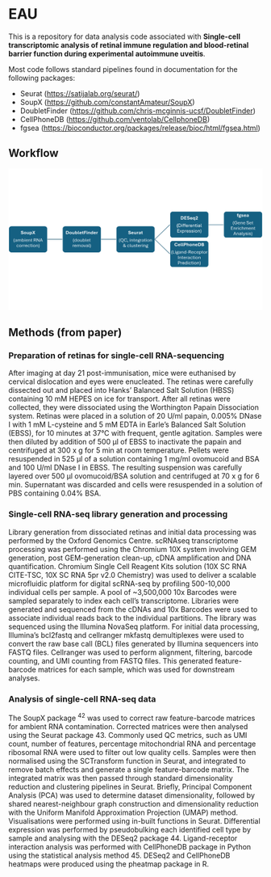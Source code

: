 # EAU

This is a repository for data analysis code associated with **Single-cell transcriptomic analysis of retinal immune regulation and blood-retinal barrier function during experimental autoimmune uveitis**.

Most code follows standard pipelines found in documentation for the following packages:
- Seurat (https://satijalab.org/seurat/) 
- SoupX (https://github.com/constantAmateur/SoupX)
- DoubletFinder (https://github.com/chris-mcginnis-ucsf/DoubletFinder)
- CellPhoneDB (https://github.com/ventolab/CellphoneDB)
- fgsea (https://bioconductor.org/packages/release/bioc/html/fgsea.html)

## Workflow
![workflow](./Misc/workflow.png)

## Methods (from paper)
### Preparation of retinas for single-cell RNA-sequencing
After imaging at day 21 post-immunisation, mice were euthanised by cervical dislocation and eyes were enucleated. The retinas were carefully dissected out and placed into Hanks’ Balanced Salt Solution (HBSS) containing 10 mM HEPES on ice for transport. After all retinas were collected, they were dissociated using the Worthington Papain Dissociation system. Retinas were placed in a solution of 20 U/ml papain, 0.005% DNase I with 1 mM L-cysteine and 5 mM EDTA in Earle’s Balanced Salt Solution (EBSS), for 10 minutes at 37°C with frequent, gentle agitation. Samples were then diluted by addition of 500 μl of EBSS to inactivate the papain and centrifuged at 300 x g for 5 min at room temperature. Pellets were resuspended in 525 μl of a solution containing 1 mg/ml ovomucoid and BSA and 100 U/ml DNase I in EBSS. The resulting suspension was carefully layered over 500 μl ovomucoid/BSA solution and centrifuged at 70 x g for 6 min. Supernatant was discarded and cells were resuspended in a solution of PBS containing 0.04% BSA.

### Single-cell RNA-seq library generation and processing
Library generation from dissociated retinas and initial data processing was performed by the Oxford Genomics Centre. scRNAseq transcriptome processing was performed using the Chromium 10X system involving GEM generation, post GEM-generation clean-up, cDNA amplification and DNA quantification. Chromium Single Cell Reagent Kits solution (10X SC RNA CITE-TSC, 10X SC RNA 5pr v2.0 Chemistry) was used to deliver a scalable microfluidic platform for digital scRNA-seq by profiling 500-10,000 individual cells per sample. A pool of ~3,500,000 10x Barcodes were sampled separately to index each cell’s transcriptome. Libraries were generated and sequenced from the cDNAs and 10x Barcodes were used to associate individual reads back to the individual partitions. The library was sequenced using the Illumina NovaSeq platform.
For initial data processing, Illumina’s bcl2fastq and cellranger mkfastq demultiplexes were used to convert the raw base call (BCL) files generated by Illumina sequencers into FASTQ files. Cellranger was used to perform alignment, filtering, barcode counting, and UMI counting from FASTQ files. This generated feature-barcode matrices for each sample, which was used for downstream analyses.

### Analysis of single-cell RNA-seq data
The SoupX package <sup>42</sup> was used to correct raw feature-barcode matrices for ambient RNA contamination. Corrected matrices were then analysed using the Seurat package 43. Commonly used QC metrics, such as UMI count, number of features, percentage mitochondrial RNA and percentage ribosomal RNA were used to filter out low quality cells. Samples were then normalised using the SCTransform function in Seurat, and integrated to remove batch effects and generate a single feature-barcode matrix.
The integrated matrix was then passed through standard dimensionality reduction and clustering pipelines in Seurat. Briefly, Principal Component Analysis (PCA) was used to determine dataset dimensionality, followed by shared nearest-neighbour graph construction and dimensionality reduction with the Uniform Manifold Approximation Projection (UMAP) method. Visualisations were performed using in-built functions in Seurat. Differential expression was performed by pseudobulking each identified cell type by sample and analysing with the DESeq2 package 44. Ligand-receptor interaction analysis was performed with CellPhoneDB package in Python using the statistical analysis method 45. DESeq2 and CellPhoneDB heatmaps were produced using the pheatmap package in R.
